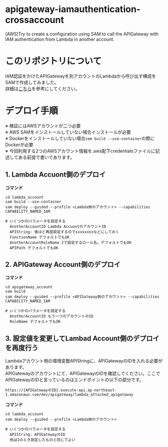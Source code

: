 # apigateway-iamauthentication-crossaccount
[AWS]Try to create a configuration using SAM to call the APIGateway with IAM authentication from Lambda in another account.

# このリポジトリについて
IAM認証をかけたAPIGatewayを別アカウントのLambdaから呼び出す構成をSAMで作成してみました。  
詳細は[こちら](https://qiita.com/drafts/59bc66de255764748ae5)を参考にしてください。  

# デプロイ手順
※ 検証にはAWSアカウントが二つ必要  
※ AWS SAMをインストールしていない場合インストールが必要  
※ Dockerをインストールしていない場合`sam build --use-container`の際にDockerが必要  
※ 今回利用する2つのAWSアカウント情報を.aws配下credentialsファイルに記述してある前提で書いてあります。  

## 1. Lambda Accuont側のデプロイ

__コマンド__

```
cd lambda_account
sam build --use-container
sam deploy --guided --profile <Lambda側のアカウント> --capabilities CAPABILITY_NAMED_IAM 

# いくつかのパラメータを設定する
  AnotherAccountID Lambda AccuontのアカウントID
  APIString: 後ほど再度設定するのでxxxxxxxxなどにしておく
  FunctionName デフォルトでもOK
  AnotherAccountRoleName 2で設定するロール名。デフォルトでもOK
  APIPath デフォルトでもOK

```

## 2. APIGateway Account側のデプロイ

__コマンド__

```
cd apigateway_account
sam build
sam deploy --guided --profile <APIGateway側のアカウント> --capabilities CAPABILITY_NAMED_IAM 

# いくつかのパラメータを設定する
  AnotherAccountID もう一つのアカウントのID
  RoleName デフォルトでもOK
```

## 3. 設定値を変更してLambad Account側のデプロイを再度行う
Lambdaアカウント側の環境変数APIStringに、APIGatewayのIDを入れる必要があります。  
APIGatewayのアカウントにて、APIGatewayのIDを確認してください。ここでAPIGatewayのIDと言っているのはエンドポイントの以下の部分です。

`https://{APIGatewayのID}.execute-api.ap-northeast-1.amazonaws.com/dev/apigateway/lambda_attached_apigateway`

__コマンド__
```
cd lambda_account
sam deploy --guided --profile <Lambda側のアカウント>

# いくつかのパラメータを設定する
  APIString: APIGatewayのID
  他は1のとき設定したものと同じでよい
```